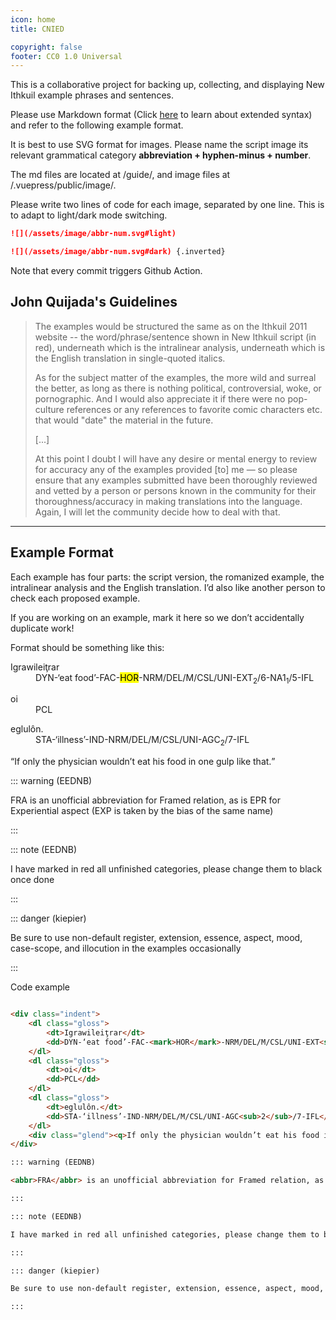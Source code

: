 ```yaml
---
icon: home
title: CNIED

copyright: false
footer: CC0 1.0 Universal
---
```


This is a collaborative project for backing up, collecting, and displaying New Ithkuil example phrases and sentences.

Please use Markdown format (Click [here](https://theme-hope.vuejs.press/guide/markdown/) to learn about extended syntax) and refer to the following example format.

It is best to use SVG format for images. Please name the script image its relevant grammatical category **abbreviation + hyphen-minus + number**.

The md files are located at /guide/, and image files at /.vuepress/public/image/.

Please write two lines of code for each image, separated by one line. This is to adapt to light/dark mode switching.

``` markdown
![](/assets/image/abbr-num.svg#light)

![](/assets/image/abbr-num.svg#dark) {.inverted}
```

Note that every commit triggers Github Action.

## John Quijada's Guidelines

> The examples would be structured the same as on the Ithkuil 2011 website -- the word/phrase/sentence shown in New Ithkuil script (in red), underneath which is the intralinear analysis, underneath which is the English translation in single-quoted italics.
>
> As for the subject matter of the examples, the more wild and surreal the better, as long as there is nothing political, controversial, woke, or pornographic. And I would also appreciate it if there were no pop-culture references or any references to favorite comic characters etc. that would "date" the material in the future.
>
> [...]
>
> At this point I doubt I will have any desire or mental energy to review for accuracy any of the examples provided [to] me — so please ensure that any examples submitted have been thoroughly reviewed and vetted by a person or persons known in the community for their thoroughness/accuracy in making translations into the language. Again, I will let the community decide how to deal with that.

-------

## Example Format

Each example has four parts: the script version, the romanized example, the intralinear analysis and the English translation. I’d also like another person to check each proposed example.

If you are working on an example, mark it here so we don’t accidentally duplicate work!

Format should be something like this:

<div class="indent">
    <dl class="gloss">
        <dt>Igrawileiţrar</dt>
        <dd>DYN-‘eat food’-FAC-<mark>HOR</mark>-NRM/DEL/M/CSL/UNI-EXT<sub>2</sub>/6-NA1<sub>1</sub>/5-IFL</dd>
    </dl>
    <dl class="gloss">
        <dt>oi</dt>
        <dd>PCL</dd>
    </dl>
    <dl class="gloss">
        <dt>eglulôn.</dt>
        <dd>STA-‘illness’-IND-NRM/DEL/M/CSL/UNI-AGC<sub>2</sub>/7-IFL</dd>
    </dl>
    <div class="glend"><q>If only the physician wouldn’t eat his food in one gulp like that.</q></div>
</div>

::: warning (EEDNB)

<abbr>FRA</abbr> is an unofficial abbreviation for Framed relation, as is <abbr>EPR</abbr> for Experiential aspect (<abbr>EXP</abbr> is taken by the bias of the same name)

:::

::: note (EEDNB)

I have marked in red all unfinished categories, please change them to black once done

:::

::: danger (kiepier)

Be sure to use non-default register, extension, essence, aspect, mood, case-scope, and illocution in the examples occasionally

:::

Code example

``` markdown

<div class="indent">
    <dl class="gloss">
        <dt>Igrawileiţrar</dt>
        <dd>DYN-‘eat food’-FAC-<mark>HOR</mark>-NRM/DEL/M/CSL/UNI-EXT<sub>2</sub>/6-NA1<sub>1</sub>/5-IFL</dd>
    </dl>
    <dl class="gloss">
        <dt>oi</dt>
        <dd>PCL</dd>
    </dl>
    <dl class="gloss">
        <dt>eglulôn.</dt>
        <dd>STA-‘illness’-IND-NRM/DEL/M/CSL/UNI-AGC<sub>2</sub>/7-IFL</dd>
    </dl>
    <div class="glend"><q>If only the physician wouldn’t eat his food in one gulp like that.</q></div>
</div>

::: warning (EEDNB)

<abbr>FRA</abbr> is an unofficial abbreviation for Framed relation, as is <abbr>EPR</abbr> for Experiential aspect (<abbr>EXP</abbr> is taken by the bias of the same name)

:::

::: note (EEDNB)

I have marked in red all unfinished categories, please change them to black once done

:::

::: danger (kiepier)

Be sure to use non-default register, extension, essence, aspect, mood, case-scope, and illocution in the examples occasionally

:::

```